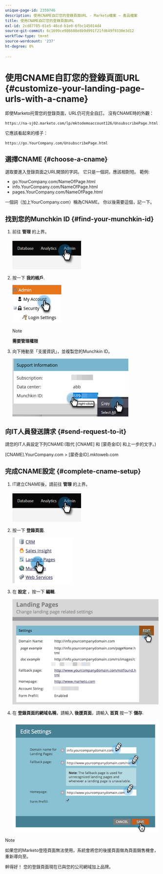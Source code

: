 ```yaml
---
unique-page-id: 2359746
description: 使用CNAME自訂您的登錄頁面URL - Marketo檔案 — 產品檔案
title: 使用CNAME自訂您的登錄頁面URL
exl-id: 2cd87785-61e5-46cd-b1e0-6fbc145014d4
source-git-commit: 6c1699ce986608e8b9d991f21fd649f9330e3d12
workflow-type: tm+mt
source-wordcount: '237'
ht-degree: 0%

---
```


# 使用CNAME自訂您的登錄頁面URL {#customize-your-landing-page-urls-with-a-cname}

即使Marketo托管您的登錄頁面，URL仍可完全自訂。 沒有CNAME時的外觀：

`https://na-sj02.marketo.com/lp/mktodemoaccount126/UnsubscribePage.html`

它應該看起來的樣子：

`https://go.YourCompany.com/UnsubscribePage.html`

## 選擇CNAME {#choose-a-cname}

選取要進入登錄頁面之URL開頭的字詞。 它只是一個詞，應該相對短。 範例:

* go.YourCompany.com/NameOfPage.html
* info.YourCompany.com/NameOfPage.html
* pages.YourCompany.com/NameOfPage.html

一個詞（加上YourCompany.com）稱為CNAME。 你以後需要這個，記一下。

## 找到您的Munchkin ID {#find-your-munchkin-id}

1. 前往 **管理** 的上界。

   ![](assets/customize-your-landing-page-urls-with-a-cname-1.png)

1. 按一下 **我的帳戶**.

   ![](assets/customize-your-landing-page-urls-with-a-cname-2.png)

   >[!NOTE]
   >
   >**需要管理權限**

1. 向下捲動至「支援資訊」，並複製您的Munchkin ID。

   ![](assets/customize-your-landing-page-urls-with-a-cname-3.png)

## 向IT人員發送請求 {#send-request-to-it}

請您的IT人員設定下列CNAME:(取代 [CNAME] 和 [蒙奇金ID] 和上一步的文字。)

[CNAME].YourCompany.com > [蒙奇金ID].mktoweb.com

## 完成CNAME設定 {#complete-cname-setup}

1. IT建立CNAME後，請前往 **管理** 的上界。

   ![](assets/customize-your-landing-page-urls-with-a-cname-4.png)

1. 按一下 **登錄頁面**.

   ![](assets/customize-your-landing-page-urls-with-a-cname-5.png)

1. 在 **設定** ，按一下 **編輯**.

   ![](assets/customize-your-landing-page-urls-with-a-cname-6.png)

1. 在 **登錄頁面的網域名稱**，請輸入 **後援頁面**，請輸入 **首頁** 按一下 **儲存**.

   ![](assets/customize-your-landing-page-urls-with-a-cname-7.png)

>[!NOTE]
>
>如果您的Marketo登陸頁面無法使用，系統會將您的後援頁面做為頁面銷售機會，重新導向至。

幹得好！ 您的登錄頁面現在已與您的公司網域加上品牌。

